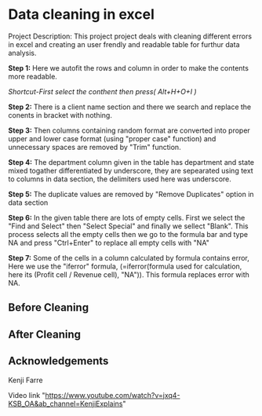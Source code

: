 
# Data cleaning in excel 

Project Description:
This project project  deals with cleaning different errors in excel and creating an user frendly and readable table for furthur data analysis. 

**Step 1:** 
Here we autofit the rows and column in order to make the contents more readable.

*Shortcut-First select the conthent then press( Alt+H+O+I )*

**Step 2:** 
There is a client name section and there we search and replace the conents in bracket with nothing.

**Step 3:** 
Then columns containing random format are converted into proper upper and lower case format (using "proper case" function) and unnecessary spaces are removed by "Trim" function.

**Step 4:** 
The department column given in the table has department and state mixed togather differentiated by underscore, they are sepearated using text to columns in data section, the delimiters used here was underscore.

**Step 5:** 
The duplicate values are removed by "Remove Duplicates" option in data section

**Step 6:** 
In the given table there are lots of empty cells. First we select the "Find and Select" then "Select Special" and finally we sellect "Blank". This process selects all the empty cells then we go to the formula bar and type NA and press "Ctrl+Enter" to replace all empty cells with "NA"

**Step 7:** 
Some of the cells in a column calculated by formula contains error, Here we use the "iferror" formula, (=iferror(formula used for calculation, here its (Profit cell / Revenue cell), "NA")). This formula replaces error with NA.




## Before Cleaning


## After Cleaning

## Acknowledgements

Kenji Farre 

Video link "https://www.youtube.com/watch?v=jxq4-KSB_OA&ab_channel=KenjiExplains"

